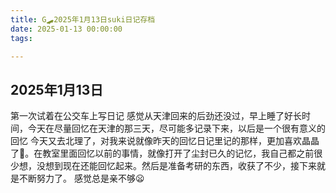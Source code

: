 ```yaml
---
title: G🛹2025年1月13日suki日记存档
date: 2025-01-13 00:00:00
tags:

---
```


## 2025年1月13日

第一次试着在公交车上写日记
感觉从天津回来的后劲还没过，早上睡了好长时间，今天在尽量回忆在天津的那三天，尽可能多记录下来，以后是一个很有意义的回忆
今天又去北理了，对我来说就像昨天的回忆日记里记的那样，更加喜欢晶晶了🥰。在教室里面回忆以前的事情，就像打开了尘封已久的记忆，我自己都之前很少想，没想到现在还能回忆起来。然后是准备考研的东西，收获了不少，接下来就是不断努力了。
感觉总是亲不够😦
